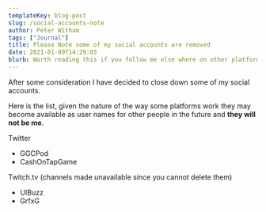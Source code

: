 ```yaml
---
templateKey: blog-post
slug: /social-accounts-note
author: Peter Witham
tags: ["Journal"]
title: Please Note some of my social accounts are removed
date: 2021-01-09T14:29:03
blurb: Worth reading this if you follow me else where on other platforms
---
```


After some consideration I have decided to close down some of my social accounts.

Here is the list, given the nature of the way some platforms work they may become available as user names for other people in the future and **they will not be me**.

Twitter
- GGCPod
- CashOnTapGame

Twitch.tv (channels made unavailable since you cannot delete them)
- UIBuzz
- GrfxG